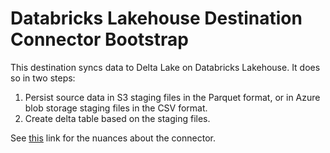 # Databricks Lakehouse Destination Connector Bootstrap

This destination syncs data to Delta Lake on Databricks Lakehouse. It does so in two steps:

1. Persist source data in S3 staging files in the Parquet format, or in Azure blob storage staging files in the CSV format.
2. Create delta table based on the staging files.

See [this](https://docs.airbyte.io/integrations/destinations/databricks) link for the nuances about the connector.
